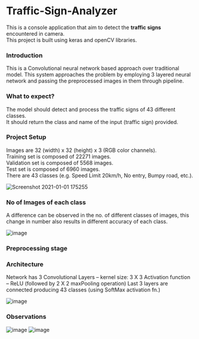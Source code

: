 # Traffic-Sign-Analyzer

This is a console application that aim to detect the **traffic signs** encountered in camera. <br>
This project is built using keras and openCV libraries.

### Introduction

This is a Convolutional neural network based approach over traditional model. This system approaches the problem by employing 3 layered neural network and passing the preprocessed images in them through pipeline. 

### What to expect?

The model should detect and process the traffic signs of 43 different classes. <br>
It should return the class and name of the input (traffic sign) provided.


### Project Setup

Images are 32 (width) x 32 (height) x 3 (RGB color channels).<br>
Training set is composed of 22271 images.<br>
Validation set is composed of 5568 images.<br>
Test set is composed of 6960 images. <br>
There are 43 classes (e.g. Speed Limit 20km/h, No entry, Bumpy road, etc.). <br>

![Screenshot 2021-01-01 175255](https://user-images.githubusercontent.com/66209332/103440011-28d09480-4c68-11eb-8064-0bc3f604bbd3.jpg)

### No of Images of each class

A difference can be observed in the no. of different classes of images, this change in number also results in different accuracy of each class.

![image](https://user-images.githubusercontent.com/66209332/103440113-08eda080-4c69-11eb-98a0-4a3139b28f96.png)

### Preprocessing stage 



### Architecture

Network has 3 Convolutional Layers – kernel size: 3 X 3
Activation function – ReLU (followed by 2 X 2 maxPooling operation)
Last 3 layers are connected producing 43 classes (using SoftMax activation fn.)

![image](https://user-images.githubusercontent.com/66209332/103440125-1c990700-4c69-11eb-985b-1cef2b06340a.png)

### Observations
![image](https://user-images.githubusercontent.com/66209332/103440133-2a4e8c80-4c69-11eb-8a82-ac8271d6cf40.png)
![image](https://user-images.githubusercontent.com/66209332/103440139-30446d80-4c69-11eb-9730-877302414702.png)


